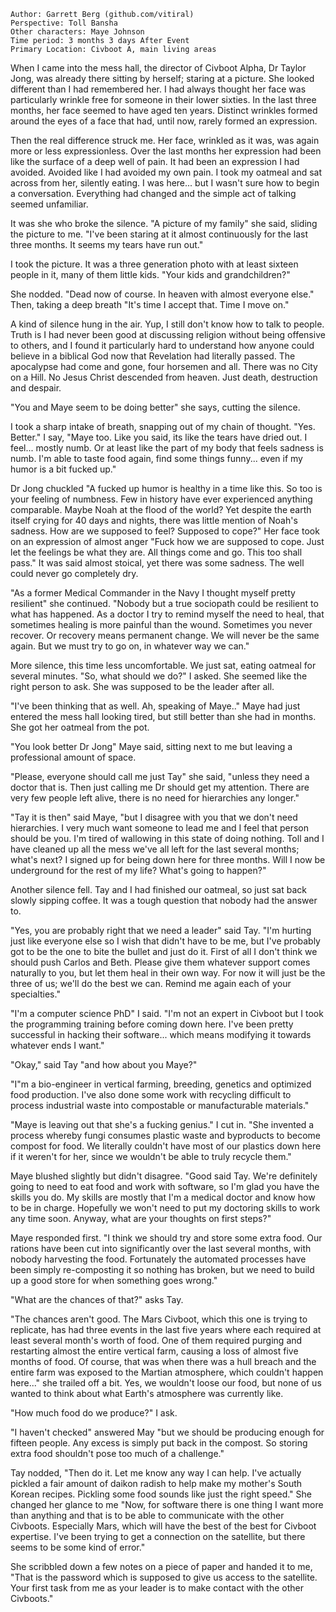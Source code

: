 ```
Author: Garrett Berg (github.com/vitiral)
Perspective: Toll Bansha
Other characters: Maye Johnson
Time period: 3 months 3 days After Event
Primary Location: Civboot A, main living areas
```

When I came into the mess hall, the director of Civboot Alpha, Dr Taylor Jong,
was already there sitting by herself; staring at a picture. She looked
different than I had remembered her. I had always thought her face was
particularly wrinkle free for someone in their lower sixties. In the last
three months, her face seemed to have aged ten years. Distinct wrinkles formed
around the eyes of a face that had, until now, rarely formed an expression.

Then the real difference struck me. Her face, wrinkled as it was, was again
more or less expressionless. Over the last months her expression had been like
the surface of a deep well of pain. It had been an expression I had avoided.
Avoided like I had avoided my own pain. I took my oatmeal and sat across from
her, silently eating. I was here... but I wasn't sure how to begin a
conversation. Everything had changed and the simple act of talking seemed
unfamiliar.

It was she who broke the silence. "A picture of my family" she said, sliding
the picture to me. "I've been staring at it almost continuously for the last
three months. It seems my tears have run out."

I took the picture. It was a three generation photo with at least sixteen
people in it, many of them little kids. "Your kids and grandchildren?"

She nodded. "Dead now of course. In heaven with almost everyone else." Then,
taking a deep breath "It's time I accept that. Time I move on."

A kind of silence hung in the air. Yup, I still don't know how to talk to
people.  Truth is I had never been good at discussing religion without being
offensive to others, and I found it particularly hard to understand how anyone
could believe in a biblical God now that Revelation had literally passed. The
apocalypse had come and gone, four horsemen and all. There was no City on a
Hill. No Jesus Christ descended from heaven. Just death, destruction and
despair.

"You and Maye seem to be doing better" she says, cutting the silence.

I took a sharp intake of breath, snapping out of my chain of thought. "Yes.
Better." I say, "Maye too. Like you said, its like the tears have dried out. I
feel...  mostly numb. Or at least like the part of my body that feels sadness
is numb. I'm able to taste food again, find some things funny... even if my
humor is a bit fucked up."

Dr Jong chuckled "A fucked up humor is healthy in a time like this. So too is
your feeling of numbness. Few in history have ever experienced anything
comparable. Maybe Noah at the flood of the world? Yet despite the earth itself
crying for 40 days and nights, there was little mention of Noah's sadness. How
are we supposed to feel? Supposed to cope?" Her face took on an expression of
almost anger "Fuck how we are supposed to cope. Just let the feelings be what
they are. All things come and go. This too shall pass." It was said almost
stoical, yet there was some sadness. The well could never go completely dry.

"As a former Medical Commander in the Navy I thought myself pretty resilient"
she continued. "Nobody but a true sociopath could be resilient to what has
happened. As a doctor I try to remind myself the need to heal, that sometimes
healing is more painful than the wound. Sometimes you never recover. Or
recovery means permanent change. We will never be the same again. But we must
try to go on, in whatever way we can."

More silence, this time less uncomfortable. We just sat, eating oatmeal for
several minutes. "So, what should we do?" I asked. She seemed like the right
person to ask. She was supposed to be the leader after all.

"I've been thinking that as well. Ah, speaking of Maye.." Maye had just entered
the mess hall looking tired, but still better than she had in months. She got
her oatmeal from the pot.

"You look better Dr Jong" Maye said, sitting next to me but leaving a
professional amount of space.

"Please, everyone should call me just Tay" she said, "unless they need a doctor
that is. Then just calling me Dr should get my attention. There are very few
people left alive, there is no need for hierarchies any longer."

"Tay it is then" said Maye, "but I disagree with you that we don't need
hierarchies. I very much want someone to lead me and I feel that person should
be you. I'm tired of wallowing in this state of doing nothing. Toll and I have
cleaned up all the mess we've all left for the last several months; what's
next? I signed up for being down here for three months. Will I now be
underground for the rest of my life? What's going to happen?"

Another silence fell. Tay and I had finished our oatmeal, so just sat back
slowly sipping coffee. It was a tough question that nobody had the answer to.

"Yes, you are probably right that we need a leader" said Tay. "I'm hurting just
like everyone else so I wish that didn't have to be me, but I've probably got
to be the one to bite the bullet and just do it. First of all I don't think we
should push Carlos and Beth. Please give them whatever support comes naturally
to you, but let them heal in their own way. For now it will just be the three
of us; we'll do the best we can. Remind me again each of your specialties."

"I'm a computer science PhD" I said. "I'm not an expert in Civboot but I took
the programming training before coming down here. I've been pretty successful
in hacking their software... which means modifying it towards whatever ends I
want."

"Okay," said Tay "and how about you Maye?"

"I"m a bio-engineer in vertical farming, breeding, genetics and optimized food
production. I've also done some work with recycling difficult to process
industrial waste into compostable or manufacturable materials."

"Maye is leaving out that she's a fucking genius." I cut in. "She invented a
process whereby fungi consumes plastic waste and byproducts to become compost
for food. We literally couldn't have most of our plastics down here if it
weren't for her, since we wouldn't be able to truly recycle them."

Maye blushed slightly but didn't disagree. "Good said Tay. We're definitely
going to need to eat food and work with software, so I'm glad you have the
skills you do. My skills are mostly that I'm a medical doctor and know how
to be in charge. Hopefully we won't need to put my doctoring skills to work
any time soon. Anyway, what are your thoughts on first steps?"

Maye responded first. "I think we should try and store some extra food.
Our rations have been cut into significantly over the last several months,
with nobody harvesting the food. Fortunately the automated processes have
been simply re-composting it so nothing has broken, but we need to build up
a good store for when something goes wrong."

"What are the chances of that?" asks Tay.

"The chances aren't good. The Mars Civboot, which this one is trying to
replicate, has had three events in the last five years where each required at
least several month's worth of food. One of them required purging and
restarting almost the entire vertical farm, causing a loss of almost five
months of food. Of course, that was when there was a hull breach and the entire
farm was exposed to the Martian atmosphere, which couldn't happen here..." she
trailed off a bit. Yes, we wouldn't loose our food, but none of us wanted to
think about what Earth's atmosphere was currently like.

"How much food do we produce?" I ask.

"I haven't checked" answered May "but we should be producing enough for fifteen
people. Any excess is simply put back in the compost. So storing extra food
shouldn't pose too much of a challenge."

Tay nodded, "Then do it. Let me know any way I can help. I've actually pickled
a fair amount of daikon radish to help make my mother's South Korean recipes.
Pickling some food sounds like just the right speed." She changed her glance
to me "Now, for software there is one thing I want more than anything and that
is to be able to communicate with the other Civboots. Especially Mars,
which will have the best of the best for Civboot expertise. I've been trying to
get a connection on the satellite, but there seems to be some kind of error."

She scribbled down a few notes on a piece of paper and handed it to me, "That
is the password which is supposed to give us access to the satellite. Your first
task from me as your leader is to make contact with the other Civboots."

